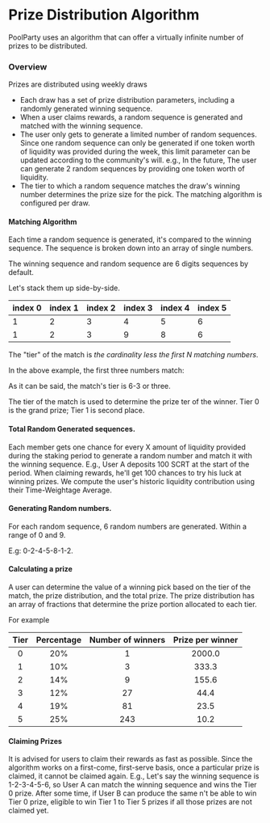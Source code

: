 # Prize Distribution Algorithm

PoolParty uses an algorithm that can offer a virtually infinite number of prizes to be distributed.

### Overview

Prizes are distributed using weekly draws

* Each draw has a set of prize distribution parameters, including a randomly generated winning sequence.
* When a user claims rewards, a random sequence is generated and matched with the winning sequence.
* The user only gets to generate a limited number of random sequences. Since one random sequence can only be generated if one token worth of liquidity was provided during the week, this limit parameter can be updated according to the community's will. e.g., In the future, The user can generate 2 random sequences by providing one token worth of liquidity.
* The tier to which a random sequence matches the draw's winning number determines the prize size for the pick. The matching algorithm is configured per draw.

#### Matching Algorithm

Each time a random sequence is generated, it's compared to the winning sequence. The sequence is broken down into an array of single numbers.

The winning sequence and random sequence are 6 digits sequences by default.

Let's stack them up side-by-side.

| index 0 | index 1 | index 2 | index 3 | index 4 | index 5 |
| ------- | ------- | ------- | ------- | ------- | ------- |
| 1       | 2       | 3       | 4       | 5       | 6       |
| 1       | 2       | 3       | 9       | 8       | 6       |

The "tier" of the match is _the cardinality less the first N matching numbers_.

In the above example, the first three numbers match:

As it can be said, the match's tier is 6-3 or three.

The tier of the match is used to determine the prize ter of the winner. Tier 0 is the grand prize; Tier 1 is second place.

#### Total Random Generated sequences.

Each member gets one chance for every X amount of liquidity provided during the staking period to generate a random number and match it with the winning sequence. E.g., User A deposits 100 SCRT at the start of the period. When claiming rewards, he'll get 100 chances to try his luck at winning prizes. We compute the user's historic liquidity contribution using their Time-Weightage Average.

#### Generating Random numbers.

For each random sequence, 6 random numbers are generated. Within a range of 0 and 9.

E.g: 0-2-4-5-8-1-2.

#### Calculating a prize

A user can determine the value of a winning pick based on the tier of the match, the prize distribution, and the total prize. The prize distribution has an array of fractions that determine the prize portion allocated to each tier.

For example

| Tier | Percentage | Number of winners | Prize per winner |
| :--: | :--------: | :---------------: | :--------------: |
|   0  |     20%    |         1         |      2000.0      |
|   1  |     10%    |         3         |       333.3      |
|   2  |     14%    |         9         |       155.6      |
|   3  |     12%    |         27        |       44.4       |
|   4  |     19%    |         81        |       23.5       |
|   5  |     25%    |        243        |       10.2       |

#### Claiming Prizes

It is advised for users to claim their rewards as fast as possible. Since the algorithm works on a first-come, first-serve basis, once a particular prize is claimed, it cannot be claimed again. E.g., Let's say the winning sequence is 1-2-3-4-5-6, so User A can match the winning sequence and wins the Tier 0 prize. After some time, if User B can produce the same n't be able to win Tier 0 prize, eligible to win Tier 1 to Tier 5 prizes if all those prizes are not claimed yet.
